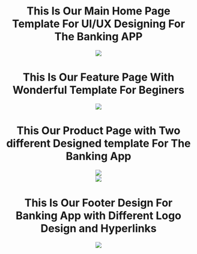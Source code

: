 <div align=center>
  <h1 text=bold> This Is Our Main Home Page Template For UI/UX Designing For The Banking APP</h1>
  <img src="https://github.com/RSharmaDevs/Banking-APP/assets/158550524/e8f4d143-4cc6-45ab-b241-36d7649cad27">
  <br>
  <h1 text=bold> This Is Our Feature Page With Wonderful Template For Beginers</h1>
  <img src="https://github.com/RSharmaDevs/Banking-APP/assets/158550524/019c574c-c6f5-4427-8a2b-c9640659d666">
  <br>
  <h1 text=bold> This Our Product Page with Two different Designed template For The Banking App</h1>
  <img src="https://github.com/RSharmaDevs/Banking-APP/assets/158550524/5b080155-5579-47e8-a856-ec85a5d90191">
  <br>
  <img src="https://github.com/RSharmaDevs/Banking-APP/assets/158550524/bf28270d-dec3-478b-b3f6-8070968ce45c">
  <br>
  <h1 text=bold>This Is Our Footer Design For Banking App with Different Logo Design and Hyperlinks</h1>
  <img src="https://github.com/RSharmaDevs/Banking-APP/assets/158550524/7418adc5-6049-48e0-975b-691adb08f6f4">
  <br>
</div>
